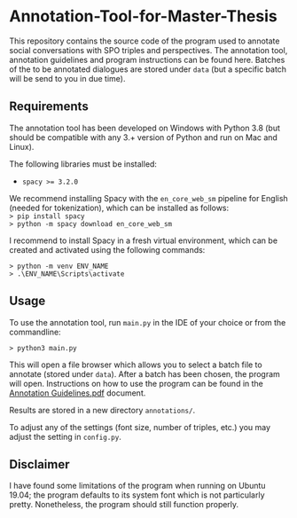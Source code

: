# Annotation-Tool-for-Master-Thesis

This repository contains the source code of the program used to annotate social conversations with SPO triples and perspectives. The annotation tool, annotation guidelines and program instructions can be found here. Batches of the to be annotated dialogues are stored under `data` (but a specific batch will be send to you in due time).

## Requirements

The annotation tool has been developed on Windows with Python 3.8 (but should be compatible with any 3.+ version of Python and run on Mac and Linux).

The following libraries must be installed:
* `spacy >= 3.2.0`

We recommend installing Spacy with the `en_core_web_sm` pipeline for English (needed for tokenization), which can be installed as follows:<br>
`> pip install spacy` <br>
`> python -m spacy download en_core_web_sm`

I recommend to install Spacy in a fresh virtual environment, which can be created and activated using the following commands:

`> python -m venv ENV_NAME`<br>
`> .\ENV_NAME\Scripts\activate`

## Usage

To use the annotation tool, run `main.py` in the IDE of your choice or from the commandline:

`> python3 main.py`

This will open a file browser which allows you to select a batch file to annotate (stored under `data`). After a batch has been chosen, the program will open. Instructions on how to use the program can be found in the [Annotation Guidelines.pdf](https://github.com/thomas097/Annotation-Tool-for-Master-Thesis/blob/main/Annotation_Guidelines.pdf) document. 

Results are stored in a new directory `annotations/`.

To adjust any of the settings (font size, number of triples, etc.) you may adjust the setting in `config.py`.

## Disclaimer
I have found some limitations of the program when running on Ubuntu 19.04; the program defaults to its system font which is not particularly pretty. Nonetheless, the program should still function properly.
